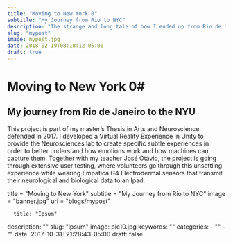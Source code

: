 ```yaml
---
title: "Moving to New York 0"
subtitle: "My Journey from Rio to NYC"
description: "The strange and long tale of how I ended up from Rio de Janeiro to New York city as a graduate at the NYU - Tisch school of arts."
slug: "mypost"
image: mypost.jpg
date: 2018-02-19T08:18:12-05:00
draft: true
---
```


# Moving to New York 0#

## My journey from Rio de Janeiro to the NYU ##

This project is part of my master’s Thesis in Arts and Neuroscience, defended in 2017. I developed a Virtual Reality Experience in Unity to provide the Neurosciences lab to create specific subtle experiences in order to better understand how emotions work and how machines can capture them. Together with my teacher José Otávio, the project is going through extensive user testing, where volunteers go through this unsettling experience while wearing Empatica G4 Electrodermal sensors that transmit their neurological and biological data to an Ipad. 

title = "Moving to New York"
      subtitle = "My Journey from Rio to NYC"
      image = "banner.jpg"
      url = "blogs/mypost"
      
      title: "Ipsum"
description: ""
slug: "ipsum"
image: pic10.jpg
keywords: ""
categories: 
    - ""
    - ""
date: 2017-10-31T21:28:43-05:00
draft: false